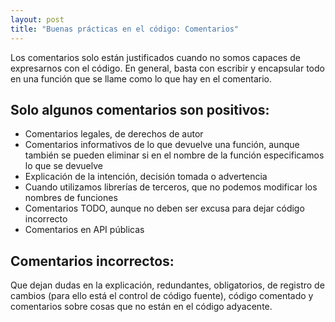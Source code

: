 ```yaml
---
layout: post
title: "Buenas prácticas en el código: Comentarios"
---
```

Los comentarios solo están justificados cuando no somos capaces de expresarnos con el código. En general,<!--more--> basta con escribir y encapsular todo en una función que se llame como lo que hay en el comentario.
## Solo algunos comentarios son positivos:
- Comentarios legales, de derechos de autor
- Comentarios informativos de lo que devuelve una función, aunque también se pueden eliminar si en el nombre de la función especificamos lo que se devuelve
- Explicación de la intención, decisión tomada o advertencia
- Cuando utilizamos librerías de terceros, que no podemos modificar los nombres de funciones
- Comentarios TODO, aunque no deben ser excusa para dejar código incorrecto
- Comentarios en API públicas
## Comentarios incorrectos: 
Que dejan dudas en la explicación, redundantes, obligatorios, de registro de cambios (para ello está el control de código fuente), código comentado y comentarios sobre cosas que no están en el código adyacente.